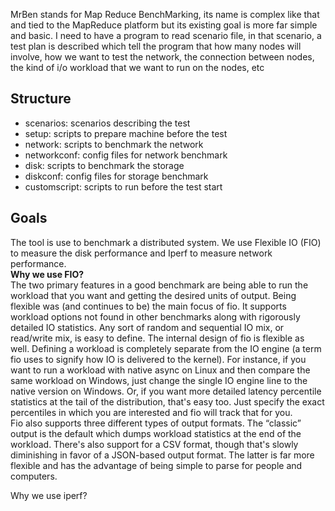 MrBen stands for Map Reduce BenchMarking, its name is complex like that and tied to the MapReduce platform but its existing goal is more far simple and basic. I need to have a program to read scenario file, in that scenario, a test plan is described which tell the program that how many nodes will involve, how we want to test the network, the connection between nodes, the kind of i/o workload that we want to run on the nodes, etc<br>

<h2>Structure </h2>
<ul>
<li>scenarios: scenarios describing the test </li>
<li>setup: scripts to prepare machine before the test </li>
<li>network: scripts to benchmark the network </li>
<li>networkconf: config files for network benchmark </li>
<li>disk: scripts to benchmark the storage </li>
<li>diskconf: config files for storage benchmark </li>
<li>customscript: scripts to run before the test start </li>
</ul>
<h2>Goals </h2>
The tool is use to benchmark a distributed system. We use Flexible IO (FIO) to measure the disk performance and Iperf to measure network performance. <br>
<b>Why we use FIO?</b> <br>
The two primary features in a good benchmark are being able to run the workload that you want and getting the desired units of output. Being flexible was (and continues to be) the main focus of fio. It supports workload options not found in other benchmarks along with rigorously detailed IO statistics. Any sort of random and sequential IO mix, or read/write mix, is easy to define. The internal design of fio is flexible as well. Defining a workload is completely separate from the IO engine (a term fio uses to signify how IO is delivered to the kernel). For instance, if you want to run a workload with native async on Linux and then compare the same workload on Windows, just change the single IO engine line to the native version on Windows. Or, if you want more detailed latency percentile statistics at the tail of the distribution, that's easy too. Just specify the exact percentiles in which you are interested and fio will track that for you.<br>
Fio also supports three different types of output formats. The “classic” output is the default which dumps workload statistics at the end of the workload. There's also support for a CSV format, though that's slowly diminishing in favor of a JSON-based output format. The latter is far more flexible and has the advantage of being simple to parse for people and computers.<br>


Why we use iperf? <br>

